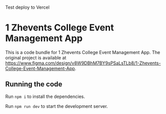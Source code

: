 Test deploy to Vercel
  # 1 Zhevents College Event Management App

  This is a code bundle for 1 Zhevents College Event Management App. The original project is available at https://www.figma.com/design/v8W9DBhM7BY9sPSaLsTLb8/1-Zhevents-College-Event-Management-App.

  ## Running the code

  Run `npm i` to install the dependencies.

  Run `npm run dev` to start the development server.
  
